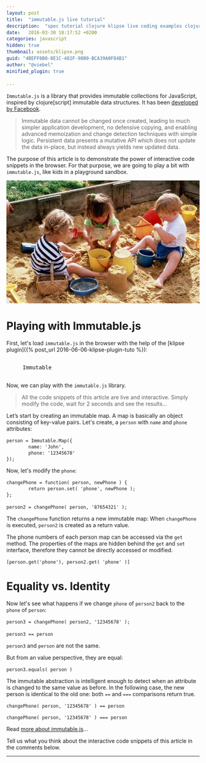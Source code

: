 ```yaml
---
layout: post
title:  "immutable.js live tutorial"
description:  "spec tutorial clojure klipse live coding examples clojurescript cljs"
date:   2016-03-30 18:17:52 +0200
categories: javascript
hidden: true
thumbnail: assets/klipse.png
guid: "4BEFF6B0-8E1C-482F-98B0-BCA39A0F84B1"
author: "@viebel"
minified_plugin: true

---
```


`Immutable.js` is a library that provides immutable collections for JavaScript, inspired by clojure[script] immutable data structures. It has been [developed by Facebook](https://facebook.github.io/immutable-js/).

> Immutable data cannot be changed once created, leading to much simpler application development, no defensive copying, and enabling advanced memoization and change detection techniques with simple logic. Persistent data presents a mutative API which does not update the data in-place, but instead always yields new updated data.


The purpose of this article is to demonstrate the power of interactive code snippets in the browser. For that purpose, we are going to play a bit with `immutable.js`, like kids in a playground sandbox.

![Sandbox](/assets/playground.jpg)

# Playing with Immutable.js 

First, let's load `immutable.js` in the browser with the help of the [klipse plugin]({% post_url 2016-06-06-klipse-plugin-tuto %}):

<pre>
<div class="language-klipse-eval-js" data-external-libs="immutable">
     Immutable
</div>
</pre>

Now, we can play with the `immutable.js` library.

>All the code snippets of this article are live and interactive. Simply modify the code, wait for 2 seconds and see the results...


Let’s start by creating an immutable map. A map is basically an object consisting of key-value pairs.
Let's create, a `person` with `name` and `phone` attributes:

~~~klipse-eval-js
person = Immutable.Map({ 
        name: 'John', 
        phone: '12345678'
});
~~~

Now, let's modify the `phone`:

~~~klipse-eval-js
changePhone = function( person, newPhone ) {
        return person.set( 'phone', newPhone );
};

person2 = changePhone( person, '87654321' );
~~~

The `changePhone` function returns a new immutable map: When `changePhone` is executed, `person2` is created as a return value.


The phone numbers of each person map can be accessed via the `get` method. The properties of the maps are hidden behind the `get` and `set` interface, therefore they cannot be directly accessed or modified.

~~~klipse-eval-js
[person.get('phone'), person2.get( 'phone' )]
~~~

# Equality vs. Identity

Now let's see what happens if we change `phone` of `person2` back to the `phone` of `person`:

~~~klipse-eval-js
person3 = changePhone( person2, '12345678' );

person3 == person
~~~

`person3` and `person` are not the same.

But from an value perspective, they are equal:

~~~klipse-eval-js
person3.equals( person )

~~~

The immutable abstraction is intelligent enough to detect when an attribute is changed to the same value as before. In the following case, the new person is identical to the old one: both `==` and `===` comparisons return true.

~~~klipse-eval-js
changePhone( person, '12345678' ) == person
~~~

~~~klipse-eval-js
changePhone( person, '12345678' ) === person
~~~


Read [more about immutable.js](https://facebook.github.io/immutable-js/)...

Tell us what you think about the interactive code snippets of this article in the comments below.

---
[app-url]: http://app.klipse.tech?blog=klipse

